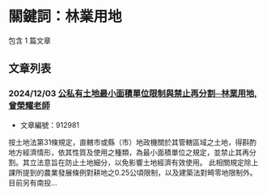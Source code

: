 # 關鍵詞：林業用地

包含 1 篇文章

## 文章列表

### 2024/12/03 [公私有土地最小面積單位限制與禁止再分割─林業用地,曾榮耀老師](../../articles/912981_%E5%85%AC%E7%A7%81%E6%9C%89%E5%9C%9F%E5%9C%B0%E6%9C%80%E5%B0%8F%E9%9D%A2%E7%A9%8D%E5%96%AE%E4%BD%8D%E9%99%90%E5%88%B6%E8%88%87%E7%A6%81%E6%AD%A2%E5%86%8D%E5%88%86%E5%89%B2%E2%94%80%E6%9E%97%E6%A5%AD%E7%94%A8%E5%9C%B0%2C%E6%9B%BE%E6%A6%AE%E8%80%80%E8%80%81%E5%B8%AB.md)
- 文章編號：912981

按土地法第31條規定，直轄市或縣（市）地政機關於其管轄區域之土地，得斟酌地方經濟情形，依其性質及使用之種類，為最小面積單位之規定，並禁止其再分割。其立法意旨在防止土地細分，以免影響土地經濟有效使用。 此相關規定除上課所提到的農業發展條例對耕地之0.25公頃限制，以及建築法對畸零地限制外。目前另有南投...
